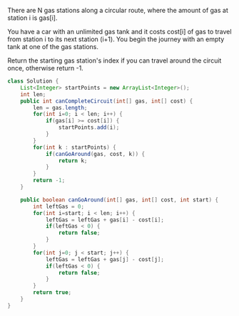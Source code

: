 There are N gas stations along a circular route, where the amount of gas at station i is gas[i].

You have a car with an unlimited gas tank and it costs cost[i] of gas to travel from station i to its next station (i+1). You begin the journey with an empty tank at one of the gas stations.

Return the starting gas station's index if you can travel around the circuit once, otherwise return -1.

```java
class Solution {
    List<Integer> startPoints = new ArrayList<Integer>();
    int len;
    public int canCompleteCircuit(int[] gas, int[] cost) {
        len = gas.length;
        for(int i=0; i < len; i++) {
            if(gas[i] >= cost[i]) {
                startPoints.add(i);
            }
        }
        for(int k : startPoints) {
            if(canGoAround(gas, cost, k)) {
                return k;
            }
        }
        return -1;
    }

    public boolean canGoAround(int[] gas, int[] cost, int start) {
        int leftGas = 0;
        for(int i=start; i < len; i++) {
            leftGas = leftGas + gas[i] - cost[i];
            if(leftGas < 0) {
                return false;
            }
        }
        for(int j=0; j < start; j++) {
            leftGas = leftGas + gas[j] - cost[j];
            if(leftGas < 0) {
                return false;
            }
        }
        return true;
    }
}
```
